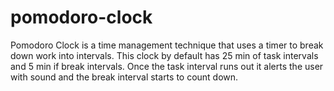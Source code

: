 # pomodoro-clock
Pomodoro Clock is a time management technique that uses a timer to break down work into intervals.
This clock by default has 25 min of task intervals and 5 min if break intervals. Once the task interval runs out it alerts the user with sound and the break interval starts to count down.
